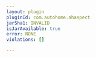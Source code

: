 ```yaml
---
layout: plugin
pluginId: com.autohome.ahaspect
jarSha1: INVALID
isJarAvailable: true
error: NONE
violations: []

---
```

